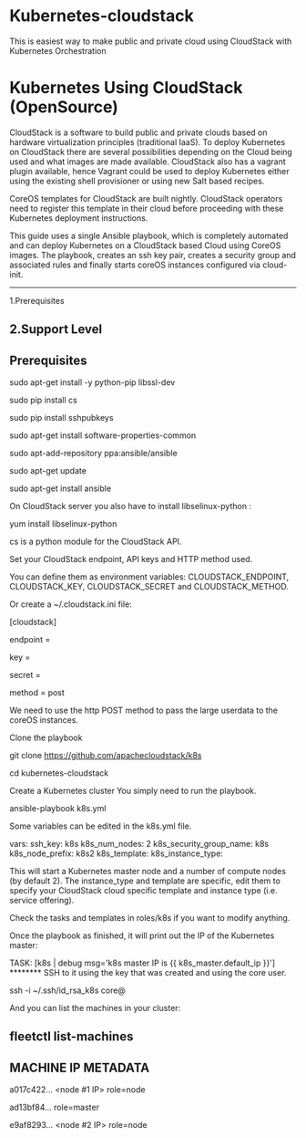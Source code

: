 # Kubernetes-cloudstack
This is easiest way to make public and private cloud using CloudStack with Kubernetes Orchestration 
# Kubernetes Using CloudStack (OpenSource)
CloudStack is a software to build public and private clouds based on hardware virtualization principles (traditional IaaS). To deploy Kubernetes on CloudStack there are several possibilities depending on the Cloud being used and what images are made available. CloudStack also has a vagrant plugin available, hence Vagrant could be used to deploy Kubernetes either using the existing shell provisioner or using new Salt based recipes.

CoreOS templates for CloudStack are built nightly. CloudStack operators need to register this template in their cloud before proceeding with these Kubernetes deployment instructions.

This guide uses a single Ansible playbook, which is completely automated and can deploy Kubernetes on a CloudStack based Cloud using CoreOS images. The playbook, creates an ssh key pair, creates a security group and associated rules and finally starts coreOS instances configured via cloud-init.

--------------------
1.Prerequisites

2.Support Level
--------------------

Prerequisites
--------------------------------------------------------------------------------------------------------------------------------------------

  sudo apt-get install -y python-pip libssl-dev

  sudo pip install cs

  sudo pip install sshpubkeys

  sudo apt-get install software-properties-common

  sudo apt-add-repository ppa:ansible/ansible

  sudo apt-get update

  sudo apt-get install ansible

  On CloudStack server you also have to install libselinux-python :

  yum install libselinux-python

  cs is a python module for the CloudStack API.

Set your CloudStack endpoint, API keys and HTTP method used.

You can define them as environment variables: CLOUDSTACK_ENDPOINT, CLOUDSTACK_KEY, CLOUDSTACK_SECRET and CLOUDSTACK_METHOD.

Or create a ~/.cloudstack.ini file:


[cloudstack]
 
 endpoint = <your cloudstack api endpoint>
 
 key = <your api access key>
 
 secret = <your api secret key>
 
 method = post
 
 We need to use the http POST method to pass the large userdata to the coreOS instances.

Clone the playbook
 
 git clone https://github.com/apachecloudstack/k8s
 
 cd kubernetes-cloudstack

 Create a Kubernetes cluster
 You simply need to run the playbook.

 ansible-playbook k8s.yml

Some variables can be edited in the k8s.yml file.

 vars:
   ssh_key: k8s
   k8s_num_nodes: 2
   k8s_security_group_name: k8s
   k8s_node_prefix: k8s2
   k8s_template: <templatename>
   k8s_instance_type: <serviceofferingname>

This will start a Kubernetes master node and a number of compute nodes (by default 2). The instance_type and template are specific, edit them to specify your CloudStack cloud specific template and instance type (i.e. service offering).

Check the tasks and templates in roles/k8s if you want to modify anything.

Once the playbook as finished, it will print out the IP of the Kubernetes master:

TASK: [k8s | debug msg='k8s master IP is {{ k8s_master.default_ip }}'] ********
SSH to it using the key that was created and using the core user.

ssh -i ~/.ssh/id_rsa_k8s core@<master IP>

And you can list the machines in your cluster:

fleetctl list-machines
----------------------------------------
MACHINE        IP             METADATA
----------------------------------------
a017c422...    <node #1 IP>   role=node

ad13bf84...    <master IP>    role=master

e9af8293...    <node #2 IP>   role=node

